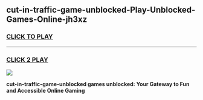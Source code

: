 
## cut-in-traffic-game-unblocked-Play-Unblocked-Games-Online-jh3xz
<h3>
<a href="https://premium76.site?title=cut-in-traffic-game-unblocked&ref=25A">CLICK TO PLAY</a></h3>
<hr>

<h3>
<a href="https://premium76.site?title=cut-in-traffic-game-unblocked&ref=25A">CLICK 2 PLAY</a>
  
</h3>

<a href="https://premium76.site?title=cut-in-traffic-game-unblocked&ref=25A"><img src="https://clearcache.store/games.png"></a>


**cut-in-traffic-game-unblocked games unblocked: Your Gateway to Fun and Accessible Online Gaming**
